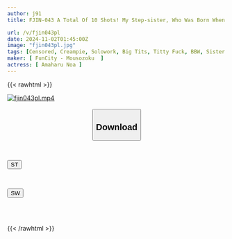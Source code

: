 ```yaml
---
author: j91
title: FJIN-043 A Total Of 10 Shots! My Step-sister, Who Was Born When My Parents Remarried, Is A Virgin! I Was Pounded And Creampied By My Sloppy But Overly Erotic Big-breasted Sister...Amaharu Ai

url: /v/fjin043pl
date: 2024-11-02T01:45:00Z
image: "fjin043pl.jpg"
tags: [Censored, Creampie, Solowork, Big Tits, Titty Fuck, BBW, Sister	]
maker: [ FunCity - Mousozoku  ]
actress: [ Amaharu Noa ]
---
```



{{< rawhtml >}}

<div class="video" data-videoid="pMqekg4xJ6fl7l">
    <a href="javascript:;">
        <img src="/v/fjin043pl/fjin043pl.jpg" width="WIDTH" height="HEIGHT" alt="fjin043pl.mp4" loading="lazy">
    </a>
</div>

<script type="text/javascript" src="https://j91.asia/asset/on-demand-st.js"></script>

<br>
  <link rel="stylesheet" href="https://j91.asia/asset/bs5.css">
  
  <center>
  <button class="btn btn-primary" type="button" data-bs-toggle="collapse" data-bs-target=".multi-collapse" aria-expanded="false" aria-controls="multiCollapseExample1 multiCollapseExample2"><h2>Download</h2></button></center>
</p>
<div class="row">
  <div class="col">
    <div class="collapse multi-collapse" id="multiCollapseExample1">
      <div class="card card-body">
	      	      <br>
<div class="buttons">  
<p><a href="/v/fjin043pl/st.html" target="_blank"><button class="btn-hover color-3"><i class="fa fa-download"></i> ST</button></a></p></div>
    </div>
  </div>
</div>
  <div class="col">
    <div class="collapse multi-collapse" id="multiCollapseExample2">
      <div class="card card-body">
	      <br>
<div class="buttons">
<p><a href="/v/fjin043pl/sw.html" target="_blank"><button class="btn-hover color-2"><i class="fa fa-download"></i> SW</button></a></p></div>
<br><br>
      </div>
    </div>
  </div>
</div>

{{< /rawhtml >}}